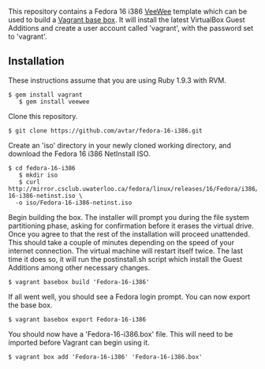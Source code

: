 This repository contains a Fedora 16 i386 [VeeWee](https://github.com/jedi4ever/veewee-old) template which can be used to build a [Vagrant base box](http://vagrantup.com/docs/boxes.html).  It will install the latest VirtualBox Guest Additions and create a user account called 'vagrant', with the password set to 'vagrant'.

## Installation

These instructions assume that you are using Ruby 1.9.3 with RVM.

    $ gem install vagrant
       $ gem install veewee

Clone this repository.

    $ git clone https://github.com/avtar/fedora-16-i386.git

Create an 'iso' directory in your newly cloned working directory, and download the Fedora 16 i386 NetInstall ISO.

    $ cd fedora-16-i386
       $ mkdir iso
       $ curl http://mirror.csclub.uwaterloo.ca/fedora/linux/releases/16/Fedora/i386/iso/Fedora-16-i386-netinst.iso \
      -o iso/Fedora-16-i386-netinst.iso

Begin building the box.  The installer will prompt you during the file system partitioning phase, asking for confirmation before it erases the virtual drive.  Once you agree to that the rest of the installation will proceed unattended.  This should take a couple of minutes depending on the speed of your internet connection.  The virtual machine will restart itself twice.  The last time it does so, it will run the postinstall.sh script which install the Guest Additions among other necessary changes.

    $ vagrant basebox build 'Fedora-16-i386'

If all went well, you should see a Fedora login prompt.  You can now export the base box.

    $ vagrant basebox export Fedora-16-i386

You should now have a 'Fedora-16-i386.box' file.  This will need to be imported before Vagrant can begin using it.

    $ vagrant box add 'Fedora-16-i386' 'Fedora-16-i386.box'